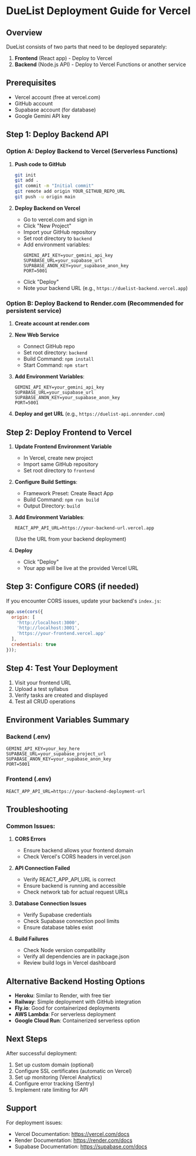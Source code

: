 
# DueList Deployment Guide for Vercel

## Overview
DueList consists of two parts that need to be deployed separately:
1. **Frontend** (React app) - Deploy to Vercel
2. **Backend** (Node.js API) - Deploy to Vercel Functions or another service

## Prerequisites
- Vercel account (free at vercel.com)
- GitHub account
- Supabase account (for database)
- Google Gemini API key

## Step 1: Deploy Backend API

### Option A: Deploy Backend to Vercel (Serverless Functions)

1. **Push code to GitHub**
   ```bash
   git init
   git add .
   git commit -m "Initial commit"
   git remote add origin YOUR_GITHUB_REPO_URL
   git push -u origin main
   ```

2. **Deploy Backend on Vercel**
   - Go to vercel.com and sign in
   - Click "New Project"
   - Import your GitHub repository
   - Set root directory to `backend`
   - Add environment variables:
     ```
     GEMINI_API_KEY=your_gemini_api_key
     SUPABASE_URL=your_supabase_url
     SUPABASE_ANON_KEY=your_supabase_anon_key
     PORT=5001
     ```
   - Click "Deploy"
   - Note your backend URL (e.g., `https://duelist-backend.vercel.app`)

### Option B: Deploy Backend to Render.com (Recommended for persistent service)

1. **Create account at render.com**

2. **New Web Service**
   - Connect GitHub repo
   - Set root directory: `backend`
   - Build Command: `npm install`
   - Start Command: `npm start`

3. **Add Environment Variables**:
   ```
   GEMINI_API_KEY=your_gemini_api_key
   SUPABASE_URL=your_supabase_url
   SUPABASE_ANON_KEY=your_supabase_anon_key
   PORT=5001
   ```

4. **Deploy and get URL** (e.g., `https://duelist-api.onrender.com`)

## Step 2: Deploy Frontend to Vercel

1. **Update Frontend Environment Variable**
   - In Vercel, create new project
   - Import same GitHub repository
   - Set root directory to `frontend`

2. **Configure Build Settings**:
   - Framework Preset: Create React App
   - Build Command: `npm run build`
   - Output Directory: `build`

3. **Add Environment Variables**:
   ```
   REACT_APP_API_URL=https://your-backend-url.vercel.app
   ```
   (Use the URL from your backend deployment)

4. **Deploy**
   - Click "Deploy"
   - Your app will be live at the provided Vercel URL

## Step 3: Configure CORS (if needed)

If you encounter CORS issues, update your backend's `index.js`:

```javascript
app.use(cors({
  origin: [
    'http://localhost:3000',
    'http://localhost:3001',
    'https://your-frontend.vercel.app'
  ],
  credentials: true
}));
```

## Step 4: Test Your Deployment

1. Visit your frontend URL
2. Upload a test syllabus
3. Verify tasks are created and displayed
4. Test all CRUD operations

## Environment Variables Summary

### Backend (.env)
```
GEMINI_API_KEY=your_key_here
SUPABASE_URL=your_supabase_project_url
SUPABASE_ANON_KEY=your_supabase_anon_key
PORT=5001
```

### Frontend (.env)
```
REACT_APP_API_URL=https://your-backend-deployment-url
```

## Troubleshooting

### Common Issues:

1. **CORS Errors**
   - Ensure backend allows your frontend domain
   - Check Vercel's CORS headers in vercel.json

2. **API Connection Failed**
   - Verify REACT_APP_API_URL is correct
   - Ensure backend is running and accessible
   - Check network tab for actual request URLs

3. **Database Connection Issues**
   - Verify Supabase credentials
   - Check Supabase connection pool limits
   - Ensure database tables exist

4. **Build Failures**
   - Check Node version compatibility
   - Verify all dependencies are in package.json
   - Review build logs in Vercel dashboard

## Alternative Backend Hosting Options

- **Heroku**: Similar to Render, with free tier
- **Railway**: Simple deployment with GitHub integration
- **Fly.io**: Good for containerized deployments
- **AWS Lambda**: For serverless deployment
- **Google Cloud Run**: Containerized serverless option

## Next Steps

After successful deployment:
1. Set up custom domain (optional)
2. Configure SSL certificates (automatic on Vercel)
3. Set up monitoring (Vercel Analytics)
4. Configure error tracking (Sentry)
5. Implement rate limiting for API

## Support

For deployment issues:
- Vercel Documentation: https://vercel.com/docs
- Render Documentation: https://render.com/docs
- Supabase Documentation: https://supabase.com/docs